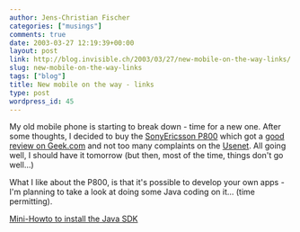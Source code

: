 ```yaml
---
author: Jens-Christian Fischer
categories: ["musings"]
comments: true
date: 2003-03-27 12:19:39+00:00
layout: post
link: http://blog.invisible.ch/2003/03/27/new-mobile-on-the-way-links/
slug: new-mobile-on-the-way-links
tags: ["blog"]
title: New mobile on the way - links
type: post
wordpress_id: 45
---
```


My old mobile phone is starting to break down - time for a new one. After some thoughts, I decided to buy the [SonyEricsson P800](http://www.sonyericsson.com/ch/spg.jsp?page=start) which got a [good review on Geek.com](http://www.geek.com/hwswrev/pda/p800/index.htm) and not too many complaints on the [Usenet](http://groups.google.com/groups?hl=en&lr=&ie=UTF-8&oe=utf-8&q=p800&btnG=Google+Search&meta=group%3Dalt.cellular.ericsson). All going well, I should have it tomorrow (but then, most of the time, things don't go well...)

What I like about the P800, is that it's possible to develop your own apps - I'm planning to take a look at doing some Java coding on it... (time permitting). 

[Mini-Howto to install the Java SDK](http://www.kajetan.nu/docs/SymbianSDK.html)
